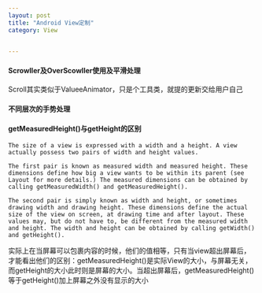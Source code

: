 ```yaml
---
layout: post
title: "Android View定制"
category: View
 

---
```




#### Scrowller及OverScowller使用及平滑处理

Scroll其实类似于ValueeAnimator，只是个工具类，就提的更新交给用户自己 

#### 不同层次的手势处理


####  getMeasuredHeight()与getHeight的区别

	The size of a view is expressed with a width and a height. A view actually possess two pairs of width and height values.
	
	The first pair is known as measured width and measured height. These dimensions define how big a view wants to be within its parent (see Layout for more details.) The measured dimensions can be obtained by calling getMeasuredWidth() and getMeasuredHeight().
	
	The second pair is simply known as width and height, or sometimes drawing width and drawing height. These dimensions define the actual size of the view on screen, at drawing time and after layout. These values may, but do not have to, be different from the measured width and height. The width and height can be obtained by calling getWidth() and getHeight().

实际上在当屏幕可以包裹内容的时候，他们的值相等，只有当view超出屏幕后，才能看出他们的区别：getMeasuredHeight()是实际View的大小，与屏幕无关，而getHeight的大小此时则是屏幕的大小。当超出屏幕后，getMeasuredHeight()等于getHeight()加上屏幕之外没有显示的大小
 
